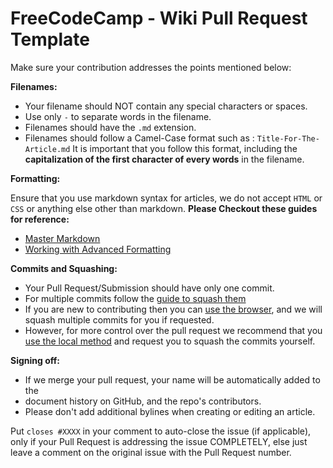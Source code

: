 # FreeCodeCamp - Wiki Pull Request Template
Make sure your contribution addresses the points mentioned below:

**Filenames:**
- Your filename should NOT contain any special characters or spaces.
- Use only `-` to separate words in the filename.
- Filenames should have the `.md` extension.
- Filenames should follow a Camel-Case format such as : `Title-For-The-Article.md` It is important that you follow this format, including the **capitalization of the first character of every words** in the filename.

**Formatting:**

Ensure that you use markdown syntax for articles, we do not accept `HTML` or `CSS` or anything else other than markdown. **Please Checkout these guides for reference:**
- [Master Markdown](https://guides.github.com/features/mastering-markdown/)
- [Working with Advanced Formatting](https://help.github.com/articles/working-with-advanced-formatting/)

**Commits and Squashing:**
- Your Pull Request/Submission should have only one commit.
- For multiple commits follow the [guide to squash them](https://github.com/FreeCodeCamp/FreeCodeCamp/wiki/git-rebase#squashing-multiple-commits-into-one)
- If you are new to contributing then you can [use the browser](https://github.com/FreeCodeCamp/FreeCodeCamp/wiki/Guide-Online-Contribution), and we will squash multiple commits for you if requested.
- However, for more control over the pull request we recommend that you [use the local method](https://github.com/FreeCodeCamp/FreeCodeCamp/wiki/How-To-Contribute-To-The-Wiki) and request you to squash the commits yourself.

**Signing off:**
- If we merge your pull request, your name will be automatically added to the
- document history on GitHub, and the repo's contributors.
- Please don't add additional bylines when creating or editing an article.

Put `closes #XXXX` in your comment to auto-close the issue (if applicable),  only if your Pull Request is addressing the issue COMPLETELY, else just leave  a comment on the original issue with the Pull Request number.
